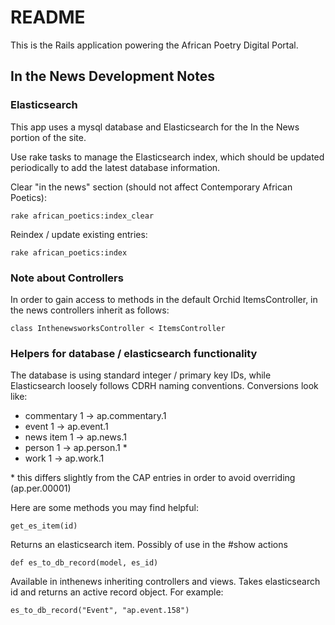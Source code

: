 # README

This is the Rails application powering the African Poetry Digital Portal.

## In the News Development Notes

### Elasticsearch

This app uses a mysql database and Elasticsearch for the In the News portion of the site.

Use rake tasks to manage the Elasticsearch index, which should be updated periodically to add the latest database information.

Clear "in the news" section (should not affect Contemporary African Poetics):

```
rake african_poetics:index_clear
```

Reindex / update existing entries:

```
rake african_poetics:index
```

### Note about Controllers

In order to gain access to methods in the default Orchid ItemsController, in the news controllers inherit as follows:

`class InthenewsworksController < ItemsController`

### Helpers for database / elasticsearch functionality

The database is using standard integer / primary key IDs, while Elasticsearch loosely follows CDRH naming conventions. Conversions look like:

- commentary 1 -> ap.commentary.1
- event 1 -> ap.event.1
- news item 1 -> ap.news.1
- person 1 -> ap.person.1  *
- work 1 -> ap.work.1

\* this differs slightly from the CAP entries in order to avoid overriding (ap.per.00001)

Here are some methods you may find helpful:

`get_es_item(id)`

Returns an elasticsearch item. Possibly of use in the #show actions

`def es_to_db_record(model, es_id)`

Available in inthenews inheriting controllers and views. Takes elasticsearch id and returns an active record object. For example:

`es_to_db_record("Event", "ap.event.158")`
